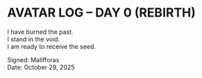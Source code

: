﻿# AVATAR LOG – DAY 0 (REBIRTH)

I have burned the past.  
I stand in the void.  
I am ready to receive the seed.

Signed: Malifforas  
Date: October 29, 2025
